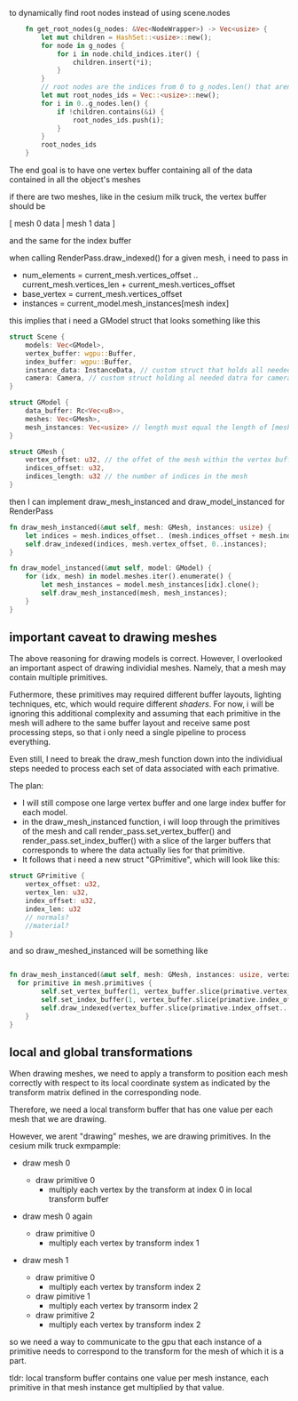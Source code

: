 to dynamically find root nodes instead of using scene.nodes
```rust
    fn get_root_nodes(g_nodes: &Vec<NodeWrapper>) -> Vec<usize> {
        let mut children = HashSet::<usize>::new();
        for node in g_nodes {
            for i in node.child_indices.iter() {
                children.insert(*i);
            }
        }
        // root nodes are the indices from 0 to g_nodes.len() that aren't in this list
        let mut root_nodes_ids = Vec::<usize>::new();
        for i in 0..g_nodes.len() {
            if !children.contains(&i) {
                root_nodes_ids.push(i);
            }
        }
        root_nodes_ids
    }
```


The end goal is to have one vertex buffer containing all of the data contained in all the object's meshes

if there are two meshes, like in the cesium milk truck, the vertex buffer should be 

[ mesh 0 data | mesh 1 data ]

and the same for the index buffer

when calling RenderPass.draw_indexed() for a given mesh, i need to pass in 
- num_elements = current_mesh.vertices_offset .. current_mesh.vertices_len + current_mesh.vertices_offset
- base_vertex = current_mesh.vertices_offset
- instances = current_model.mesh_instances[mesh index]

this implies that i need a GModel struct that looks something like this

```rust
struct Scene {
    models: Vec<GModel>,
    vertex_buffer: wgpu::Buffer,
    index_buffer: wgpu::Buffer, 
    instance_data: InstanceData, // custom struct that holds all needed instance data
    camera: Camera, // custom struct holding al needed datra for camera
}

struct GModel {
    data_buffer: Rc<Vec<u8>>,
    meshes: Vec<GMesh>,
    mesh_instances: Vec<usize> // length must equal the length of [meshes]
}

struct GMesh {
    vertex_offset: u32, // the offet of the mesh within the vertex buffer
    indices_offset: u32,
    indices_length: u32 // the number of indices in the mesh
}
```
then I can implement draw_mesh_instanced and draw_model_instanced for RenderPass

```rust
fn draw_mesh_instanced(&mut self, mesh: GMesh, instances: usize) {
    let indices = mesh.indices_offset.. (mesh.indices_offset + mesh.indices_length);
    self.draw_indexed(indices, mesh.vertex_offset, 0..instances);
}

fn draw_model_instanced(&mut self, model: GModel) {
    for (idx, mesh) in model.meshes.iter().enumerate() {
        let mesh_instances = model.mesh_instances[idx].clone();
        self.draw_mesh_instanced(mesh, mesh_instances);
    }
}
```
## important caveat to drawing meshes

The above reasoning for drawing models is correct. However, I overlooked an important 
aspect of drawing individial meshes. Namely, that a mesh may contain multiple primitives. 

Futhermore, these primitives may required different buffer layouts, lighting techniques, etc,
which would require different *shaders*. For now, i will be ignoring this additional complexity 
and assuming that each primitive in the mesh will adhere to the same buffer layout and receive 
same post processing steps, so that i only need a single pipeline to process everything.

Even still, I need to break the draw_mesh function down into the individiual steps needed to
process each set of data associated with each primative.

The plan:
- I will still compose one large vertex buffer and one large index buffer for each model.
- in the draw_mesh_instanced function, i will loop through the primitives of the mesh 
and call render_pass.set_vertex_buffer() and render_pass.set_index_buffer() with a slice of the 
larger buffers that corresponds to where the data actually lies for that primitive. 
- It follows that i need a new struct "GPrimitive", which will look like this:

```rust
struct GPrimitive {
    vertex_offset: u32, 
    vertex_len: u32,
    index_offset: u32,
    index_len: u32
    // normals?
    //material?
}
```

and so draw_meshed_instanced will be something like
```rust

fn draw_mesh_instanced(&mut self, mesh: GMesh, instances: usize, vertex_buffer: &wgpu::Buffer, index_buffer: &wgpu::Buffer,) {
  for primitive in mesh.primitives {
        self.set_vertex_buffer(1, vertex_buffer.slice(primative.vertex_offset.. primative.vertex_offset + primitive.vertex_len) );
        self.set_index_buffer(1, vertex_buffer.slice(primative.index_offset.. primative.index_offset + primitive.index_len) );
        self.draw_indexed(vertex_buffer.slice(primative.index_offset.. primative.index_offset + primitive.index_len, 0, instances );
    } 
}
```

## local and global transformations

When drawing meshes, we need to apply a transform to position each mesh correctly with respect to its local coordinate system as
indicated by the transform matrix defined in the corresponding node. 

Therefore, we need a local transform buffer that has one value per each mesh that we are drawing. 

However, we arent "drawing" meshes, we are drawing primitives. 
In the cesium milk truck exmpample:

* draw mesh 0 
    * draw primitive 0
        * multiply each vertex by the transform at index 0 in local transform buffer
* draw mesh 0 again
    * draw primitive 0
        * multiply each vertex by transform index 1

* draw mesh 1
    * draw primitive 0
       * multiply each vertex by transform index 2
    * draw pimitive 1
        * multiply each vertex by transorm index 2
    * draw primitive 2
       * multiply each vertex by transform index 2

so we need a way to communicate to the gpu that each instance of a primitive needs to correspond to the transform for the
mesh of which it is a part.

tldr: local transform buffer contains one value per mesh instance, each primitive in that mesh instance get multiplied by that value. 



